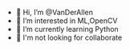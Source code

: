 - 👋 Hi, I’m @VanDerAllen
- 👀 I’m interested in ML,OpenCV
- 🌱 I’m currently learning Python
- 💞️ I'm not looking for collaborate

<!---
VanDerAllen/VanDerAllen is a ✨ special ✨ repository because its `README.md` (this file) appears on your GitHub profile.
You can click the Preview link to take a look at your changes.
--->
